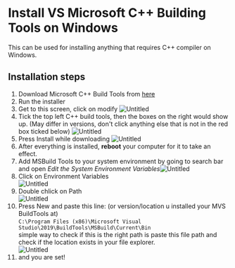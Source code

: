# Install VS Microsoft C++ Building Tools on Windows
This can be used for installing anything that requires C++ compiler on Windows. 

## Installation steps
1. Download Microsoft C++ Build Tools from [here](https://visualstudio.microsoft.com/visual-cpp-build-tools/)
2. Run the installer
3. Get to this screen, click on modify
![Untitled](https://user-images.githubusercontent.com/29135514/148818528-9c36a5ec-b661-45e3-88f4-fef2b35ef2ea.png)
4. Tick the top left C++ build tools, then the boxes on the right would show up. (May differ in versions, don't click anything else that is not in the red box ticked below) ![Untitled](https://user-images.githubusercontent.com/29135514/148818598-f7e696d3-8886-439b-a673-271f2139f51a.png)
5. Press Install while downloading ![Untitled](https://user-images.githubusercontent.com/29135514/148818627-ae036f7b-0d70-45cb-be1e-d7c08313ff29.png)
6. After everything is installed, **reboot** your computer for it to take an effect.
7. Add MSBuild Tools to your system environment by going to search bar and open *Edit the System Environment Variables*![Untitled](https://user-images.githubusercontent.com/29135514/148818730-4f063261-48c5-4849-8b49-a778fa2ab820.png)
8. Click on Environment Variables <br /> ![Untitled](https://user-images.githubusercontent.com/29135514/148818749-8f3b87a4-feb8-4642-b8a5-620e99c0f2a5.png)
9. Double chlick on Path <br /> ![Untitled](https://user-images.githubusercontent.com/29135514/148818786-30ef3b24-eaaa-423d-aecc-29359d38630b.png)
10. Press New and paste this line: (or version/location u installed your MVS BuildTools at) <br /> `C:\Program Files (x86)\Microsoft Visual Studio\2019\BuildTools\MSBuild\Current\Bin` <br /> simple way to check if this is the right path is paste this file path and check if the location exists in your file explorer. <br /> ![Untitled](https://user-images.githubusercontent.com/29135514/148819086-29e05f2e-9d67-4393-a4da-0f1841f18cdb.png)
11. and you are set!


